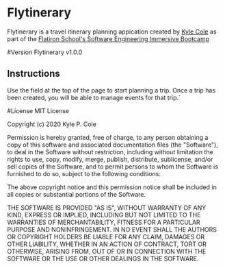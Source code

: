 # Flytinerary
Flytinerary is a travel itinerary planning appication created by [Kyle Cole](https://www.kylepcole.com/) as part of the [Flatiron School's Software Engineering Immersive Bootcamp](https://flatironschool.com/career-courses/coding-bootcamp)

#Version
Flytinerary v1.0.0

## Instructions
Use the field at the top of the page to start planning a trip. Once a trip has been created, you will be able to manage events for that trip.`

#License
MIT License

Copyright (c) 2020 Kyle P. Cole

Permission is hereby granted, free of charge, to any person obtaining a copy
of this software and associated documentation files (the "Software"), to deal
in the Software without restriction, including without limitation the rights
to use, copy, modify, merge, publish, distribute, sublicense, and/or sell
copies of the Software, and to permit persons to whom the Software is
furnished to do so, subject to the following conditions:

The above copyright notice and this permission notice shall be included in all
copies or substantial portions of the Software.

THE SOFTWARE IS PROVIDED "AS IS", WITHOUT WARRANTY OF ANY KIND, EXPRESS OR
IMPLIED, INCLUDING BUT NOT LIMITED TO THE WARRANTIES OF MERCHANTABILITY,
FITNESS FOR A PARTICULAR PURPOSE AND NONINFRINGEMENT. IN NO EVENT SHALL THE
AUTHORS OR COPYRIGHT HOLDERS BE LIABLE FOR ANY CLAIM, DAMAGES OR OTHER
LIABILITY, WHETHER IN AN ACTION OF CONTRACT, TORT OR OTHERWISE, ARISING FROM,
OUT OF OR IN CONNECTION WITH THE SOFTWARE OR THE USE OR OTHER DEALINGS IN THE
SOFTWARE.